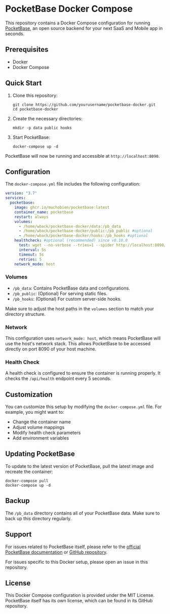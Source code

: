 # PocketBase Docker Compose

This repository contains a Docker Compose configuration for running [PocketBase](https://pocketbase.io/), an open source backend for your next SaaS and Mobile app in seconds.

## Prerequisites

- Docker
- Docker Compose

## Quick Start

1. Clone this repository:
   ```
   git clone https://github.com/yourusername/pocketbase-docker.git
   cd pocketbase-docker
   ```

2. Create the necessary directories:
   ```
   mkdir -p data public hooks
   ```

3. Start PocketBase:
   ```
   docker-compose up -d
   ```

PocketBase will now be running and accessible at `http://localhost:8090`.

## Configuration

The `docker-compose.yml` file includes the following configuration:

```yaml
version: "3.7"
services:
  pocketbase:
    image: ghcr.io/muchobien/pocketbase:latest
    container_name: pocketbase
    restart: always
    volumes:
      - /home/wback/pocketbase-docker/data:/pb_data
      - /home/wback/pocketbase-docker/public:/pb_public #optional
      - /home/wback/pocketbase-docker/hooks:/pb_hooks #optional
    healthcheck: #optional (recommended) since v0.10.0
      test: wget --no-verbose --tries=1 --spider http://localhost:8090/api/health || exit 1
      interval: 5s
      timeout: 5s
      retries: 5
    network_mode: host
```

### Volumes

- `/pb_data`: Contains PocketBase data and configurations.
- `/pb_public`: (Optional) For serving static files.
- `/pb_hooks`: (Optional) For custom server-side hooks.

Make sure to adjust the host paths in the `volumes` section to match your directory structure.

### Network

This configuration uses `network_mode: host`, which means PocketBase will use the host's network stack. This allows PocketBase to be accessed directly on port 8090 of your host machine.

### Health Check

A health check is configured to ensure the container is running properly. It checks the `/api/health` endpoint every 5 seconds.

## Customization

You can customize this setup by modifying the `docker-compose.yml` file. For example, you might want to:

- Change the container name
- Adjust volume mappings
- Modify health check parameters
- Add environment variables

## Updating PocketBase

To update to the latest version of PocketBase, pull the latest image and recreate the container:

```
docker-compose pull
docker-compose up -d
```

## Backup

The `/pb_data` directory contains all of your PocketBase data. Make sure to back up this directory regularly.

## Support

For issues related to PocketBase itself, please refer to the [official PocketBase documentation](https://pocketbase.io/docs/) or [GitHub repository](https://github.com/pocketbase/pocketbase).

For issues specific to this Docker setup, please open an issue in this repository.

## License

This Docker Compose configuration is provided under the MIT License. PocketBase itself has its own license, which can be found in its GitHub repository.
